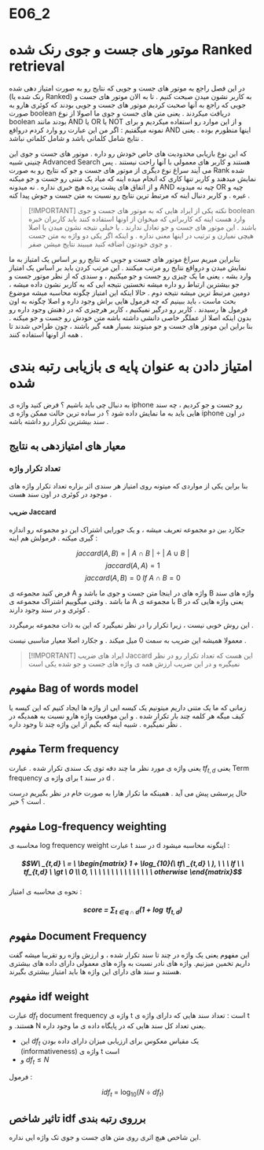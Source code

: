 # E06_2

# موتور های جست و جوی رنک شده Ranked retrieval

در این فصل راجع به موتور های جست و جویی که نتایج رو به صورت امتیاز دهی شده (رنک شده یا Ranked) به کاربر نشون میدن صبحت کنیم .
تا به الان موتور های جست و جویی که راجع به آنها صحبت کردیم موتور های جست و جویی بودند که کوئری هارو به صورت boolean دریافت میکردند . یعنی متن های جست و جوی ما اصولا از نوع boolean بودند مانند AND یا OR یا NOT و از این موارد رو استفاده میکردیم و برای نمونه میگفتیم : اگر من این عبارت رو وارد کردم درواقع AND اینها منظورم بوده . یعنی نتایج شامل کلماتی باشد و شامل کلماتی نباشد .

که این نوع بازیابی محدودیت های خاص خودش رو داره . موتور های جست و جوی این چنینی شبیه Advanced Search هستند و کاربر های معمولی با آنها راحت نیستند . پس می آیند سراغ نوع دیگری از موتور های جست و جو که نتایج رو به صورت Rank شده نمایش میدهند و کاربر تنها کاری که انجام میده اینه که میاد یک متنی رو جست و جو میکنه و از اتفاق های پشت پرده هیچ خبری نداره . نه میدونه AND چیه نه میدونه OR چیه و غیره . و کاربر دنبال اینه که مرتبط ترین نتایج رو نسبت به متن جست و جوش پیدا کنه .

> [!IMPORTANT] نکته
> یکی از ایراد هایی که به موتور های جست و جوی boolean وارد هست اینه که کاربرانی که میخوان از اونها استفاده کنند باید کاربران خبره باشند .
> این موتور های جست و جو تعادل ندارند . یا خیلی نتیجه نشون میدن یا اصلا هیچی نمیارن و ترتیب در اینها معنی نداره . و اینکه اگر یکی دو واژه به متن جست و جوی خودتون اضافه کنید میبیند نتایج میشن صفر .

بنابراین میریم سراغ موتور های جست و جویی که نتایج رو بر اساس یک امتیاز به ما نمایش میدن و درواقع نتایج رو مرتب میکنند .
این مرتب کردن باید بر اساس یک امتیاز وارد بشه ، یعنی ما یک چیزی رو جست و جو میکنیم ، و سندی که از نظر موتور جست و جو بیشترین ارتباط رو داره میشه نخستین نتیجه ایی که به کاربر نشون داده میشه ، دومین مرتبط ترین میشه نتیجه دوم .
حالا اینکه این امتیاز چگونه محاسبه میشه موضوع بحث ماست ، باید ببینیم که چه فرمول هایی براش وجود داره و اصلا چگونه به اون فرمول ها رسیدند .
کاربر رو درگیر نمیکنیم ، کاربر هرچیزی که در ذهنش وجود داره رو بدون اینکه اصلا از عملگر خاصی دانشی داشته باشه متن خودش رو جست و جو میکنه .
بنا براین این موتور های جست و جو میتونند بسیار همه گیر باشند ، چون طراحی شدند تا همه از اونها استفاده کنند .

# امتیاز دادن به عنوان پایه ی بازیابی رتبه بندی شده

به دنبال چی باید باشیم ؟ فرض کنید واژه ی iphone رو جست و جو کردیم ، چه سند هایی باید به ما نمایش داده شود ؟ در ساده ترین حالت ممکن واژه ی iphone در اون سند بیشترین تکرار رو داشته باشه .

## معیار های امتیازدهی به نتایج

### تعداد تکرار واژه

بنا براین یکی از مواردی که میتونه روی امتیاز هر سندی اثر بزاره تعداد تکرار واژه های موجود در کوئری در اون سند هست .

#### ضریب Jaccard

جکارد بین دو مجموعه تعریف میشه ، و یک جورایی اشتراک این دو مجموعه رو اندازه گیری میکنه .
فرمولش هم اینه :

$$jaccard(A,B) = |\ A \ \cap \ B \ | \ \div \ |\ A \ \cup \ B \ |$$
$$jaccard(A,A) = 1$$
$$jaccard(A,B) = 0 \ If \ A \ \cap \ B = 0$$

فرض کنید مجموعه ی A واژه های در اینجا متن جست و جوی ما باشد و B واژه های سند ما باشد . وقتی میگوییم اشتراک مجموعه ی A با مجموعه ی B یعنی واژه هایی که در کوئری و در سند وجود دارند .

این روش خوبی نیست ، زیرا تکرار را در نظر نمیگیرد که این به ذات مجموعه برمیگردد .

معمولا همیشه این ضریب به سمت 0 میل میکند . و جکارد اصلا معیار مناسبی نیست .

> [!IMPORTANT] ایراد های ضریب Jaccard
> این هست که تعداد تکرار رو در نظر نمیگیره
> و در این ضریب ارزش همه ی واژه های جست و جو شده یکی است


## مفهوم Bag of words model

زمانی که ما یک متنی داریم میتونیم یک کیسه ایی از واژه ها ایجاد کنیم که این کیسه یا کیف میگه هر کلمه چند بار تکرار شده . و این موقعیت واژه هارو نسبت به همدیگه در نظر نمیگیره .
شبیه اینه که بگیم از این واژه چند تا وجود داره .

## مفهوم Term frequency

یعنی واژه ی مورد نظر ما چند دفه توی یک سندی تکرار شده . عبارت $tf_{t,d}$ یعنی Term frequency برای واژه ی t در سند d .

حال پرسشی پیش می آید . همینکه ما تکرار هارا به صورت خام در نظر بگیریم درست است ؟ خیر .

## مفهوم Log-frequency weighting

محاسبه ی log frequency weight عبارت t در سند d اینگونه محاسبه میشود :

##### $$W\ _{t,d} \ = \ \begin{matrix} 1 + \log_{10}(\ tf\ _{t,d} \ ), \ \ \ If \ \ tf_{t,d} \ \gt \ 0 \\ 0, \ \ \ \ \ \ \ \ \ \ \ \ \ \ \ otherwise  \end{matrix}$$

نحوه ی محاسبه ی امتیاز :

##### $$score \ = \ \sum_{t\ \in \ q \ \cap \ d} \left ( 1 + \log \ tf_{t,d} \right )$$

## مفهوم Document Frequency

این مفهوم یعنی یک واژه در چند تا سند تکرار شده ، و ارزش واژه رو تقریبا میشه گفت داریم تخمین میزنیم.
واژه های نادر نسبت به واژه های معمولی دارای داده های بیشتری هستند و سند های دارای این واژه ها باید امتیاز بیشتری بگیرند.

## مفهوم idf weight

عبارت $df_t$ document frequency واژه ی t است : تعداد سند هایی که دارای واژه ی t هستند. و N یعنی تعداد کل سند هایی که در پایگاه داده ی ما وجود داره.

- این $df_t$ یک مقیاس معکوس برای ارزیابی میزان دارای داده بودن (informativeness) واژه ی t است
- و $df_t \le N$

فرمول :

$$idf_t \ = \ \log_{10}(N \ \div \ df_t)$$




## تاثیر شاخص idf برروی رتبه بندی

این شاخص هیچ اثری روی متن های جست و جوی تک واژه ایی نداره.


